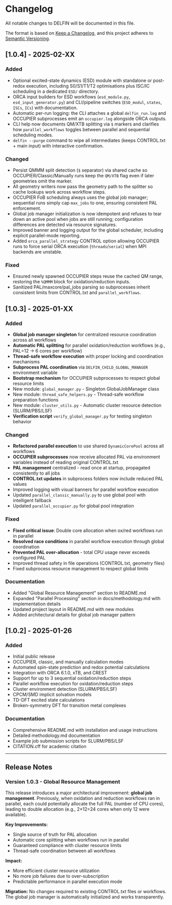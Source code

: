# Changelog

All notable changes to DELFIN will be documented in this file.

The format is based on [Keep a Changelog](https://keepachangelog.com/en/1.0.0/),
and this project adheres to [Semantic Versioning](https://semver.org/spec/v2.0.0.html).

## [1.0.4] - 2025-02-XX

### Added
- Optional excited-state dynamics (ESD) module with standalone or post-redox execution, including S0/S1/T1/T2 optimisations plus ISC/IC scheduling in a dedicated `ESD/` directory.
- ORCA input builders for ESD workflows (`esd_module.py`, `esd_input_generator.py`) and CLI/pipeline switches (`ESD_modul`, `states`, `ISCs`, `ICs`) with documentation.
- Automatic per-run logging: the CLI attaches a global `delfin_run.log` and OCCUPIER subprocesses emit an `occupier.log` alongside ORCA outputs.
- CLI help now documents QM/XTB splitting via `$` markers and clarifies how `parallel_workflows` toggles between parallel and sequential scheduling modes.
- `delfin --purge` command to wipe all intermediates (keeps CONTROL.txt + main input) with interactive confirmation.

### Changed
- Persist QMMM split detection (`$` separator) via shared cache so OCCUPIER/Classic/Manually runs keep the `QM/XTB` flag even if later geometries omit the marker.
- All geometry writers now pass the geometry path to the splitter so cache lookups work across workflow steps.
- OCCUPIER FoB scheduling always uses the global job manager; sequential runs simply cap `max_jobs` to one, ensuring consistent PAL enforcement.
- Global job manager initialization is now idempotent and refuses to tear down an active pool when jobs are still running; configuration differences are detected via resource signatures.
- Improved banner and logging output for the global scheduler, including explicit parallel-mode reporting.
- Added `orca_parallel_strategy` CONTROL option allowing OCCUPIER runs to force serial ORCA execution (`threads`/`serial`) when MPI backends are unstable.

### Fixed
- Ensured newly spawned OCCUPIER steps reuse the cached QM range, restoring the `%QMMM` block for oxidation/reduction inputs.
- Sanitized PAL/maxcore/pal_jobs parsing so subprocesses inherit consistent limits from CONTROL.txt and `parallel_workflows`.

## [1.0.3] - 2025-01-XX

### Added
- **Global job manager singleton** for centralized resource coordination across all workflows
- **Automatic PAL splitting** for parallel oxidation/reduction workflows (e.g., PAL=12 → 6 cores per workflow)
- **Thread-safe workflow execution** with proper locking and coordination mechanisms
- **Subprocess PAL coordination** via `DELFIN_CHILD_GLOBAL_MANAGER` environment variable
- **Bootstrap mechanism** for OCCUPIER subprocesses to respect global resource limits
- New module: `global_manager.py` - Singleton GlobalJobManager class
- New module: `thread_safe_helpers.py` - Thread-safe workflow preparation functions
- New module: `cluster_utils.py` - Automatic cluster resource detection (SLURM/PBS/LSF)
- **Verification script** `verify_global_manager.py` for testing singleton behavior

### Changed
- **Refactored parallel execution** to use shared `DynamicCorePool` across all workflows
- **OCCUPIER subprocesses** now receive allocated PAL via environment variables instead of reading original CONTROL.txt
- **PAL management** centralized - read once at startup, propagated consistently to all jobs
- **CONTROL.txt updates** in subprocess folders now include reduced PAL values
- Improved logging with visual banners for parallel workflow execution
- Updated `parallel_classic_manually.py` to use global pool with intelligent fallback
- Updated `parallel_occupier.py` for global pool integration

### Fixed
- **Fixed critical issue**: Double core allocation when ox/red workflows run in parallel
- **Resolved race conditions** in parallel workflow execution through global coordination
- **Prevented PAL over-allocation** - total CPU usage never exceeds configured PAL
- Improved thread safety in file operations (CONTROL.txt, geometry files)
- Fixed subprocess resource management to respect global limits

### Documentation
- Added "Global Resource Management" section to README.md
- Expanded "Parallel Processing" section in docs/methodology.md with implementation details
- Updated project layout in README.md with new modules
- Added architectural details for global job manager pattern

## [1.0.2] - 2025-01-26

### Added
- Initial public release
- OCCUPIER, classic, and manually calculation modes
- Automated spin-state prediction and redox potential calculations
- Integration with ORCA 6.1.0, xTB, and CREST
- Support for up to 3 sequential oxidation/reduction steps
- Parallel workflow execution for oxidation/reduction steps
- Cluster environment detection (SLURM/PBS/LSF)
- CPCM/SMD implicit solvation models
- TD-DFT excited state calculations
- Broken-symmetry DFT for transition metal complexes

### Documentation
- Comprehensive README.md with installation and usage instructions
- Detailed methodology.md documentation
- Example job submission scripts for SLURM/PBS/LSF
- CITATION.cff for academic citation

---

## Release Notes

### Version 1.0.3 - Global Resource Management

This release introduces a major architectural improvement: **global job management**. Previously, when oxidation and reduction workflows ran in parallel, each could potentially allocate the full PAL (number of CPU cores), leading to double allocation (e.g., 2×12=24 cores when only 12 were available).

**Key Improvements:**
- Single source of truth for PAL allocation
- Automatic core splitting when workflows run in parallel
- Guaranteed compliance with cluster resource limits
- Thread-safe coordination between all workflows

**Impact:**
- More efficient cluster resource utilization
- No more job failures due to over-subscription
- Predictable performance in parallel execution mode

**Migration:**
No changes required to existing CONTROL.txt files or workflows. The global job manager is automatically initialized and works transparently.
